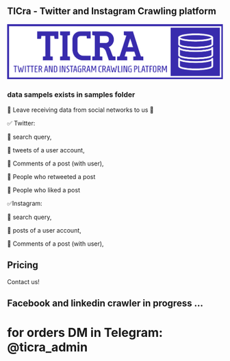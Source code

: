 ## TICra - Twitter and Instagram Crawling platform
![Alt text](ticra_bluebitmap.png?raw=true "logo")


### data sampels exists in samples folder
📢 Leave receiving data from social networks to us 📢
 
✅ Twitter:

🔰 search query,

🔰 tweets of a user account,

🔰 Comments of a post (with user),

🔰 People who retweeted a post

🔰 People who liked a post
 
✅Instagram:

🔰 search query,

🔰 posts of a user account,

🔰 Comments of a post (with user),


## Pricing
Contact us!
## Facebook and linkedin crawler in progress ...
# for orders DM in Telegram: @ticra_admin
